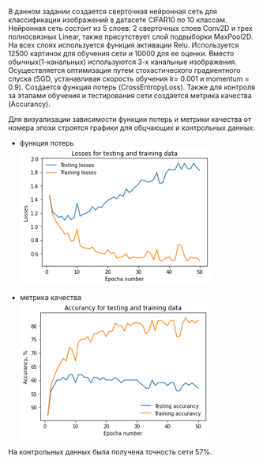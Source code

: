 В данном задании создается сверточная нейронная сеть для классификации изображений в датасете CIFAR10 по 10 классам. Нейронная сеть состоит из 5 слоев: 2 сверточных слоев Conv2D и трех полносвязных Linear, также присутствует слой подвыборки MaxPool2D. На всех слоях используется функция активации Relu. Используется 12500 картинок для обучения сети и 10000 для ее оценки. Вместо обычных(1-канальных) используются 3-х канальные изображения. 
Осуществляется оптимизация путем стохастического градиентного спуска (SGD, устанавливая скорость обучения lr= 0.001 и momentum = 0.9). Создается функция потерь (CrossEntropyLoss). Также для контроля за этапами обучения и тестирования сети создается метрика качества (Accurancy).

Для визуализации зависимости функции потерь и метрики качества от номера эпохи строятся графики для обцчающих и контрольных данных:
- функция потерь
![Image alt](https://github.com/ViktSham/Stat_radiophis/blob/master/Losses.png)

- метрика качества
![Image alt](https://github.com/ViktSham/Stat_radiophis/blob/master/Accurancy.png)

На контрольных данных была получена точность сети 57%.
